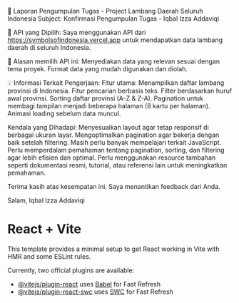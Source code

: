 📌 Laporan Pengumpulan Tugas - Project Lambang Daerah Seluruh Indonesia
Subject: Konfirmasi Pengumpulan Tugas - Iqbal Izza Addaviqi

📡 API yang Dipilih:
Saya menggunakan API dari https://symbolsofindonesia.vercel.app untuk mendapatkan data lambang daerah di seluruh Indonesia.

🔹 Alasan memilih API ini:
Menyediakan data yang relevan sesuai dengan tema proyek.
Format data yang mudah digunakan dan diolah.

💡 Informasi Terkait Pengerjaan:
Fitur utama:
Menampilkan daftar lambang provinsi di Indonesia.
Fitur pencarian berbasis teks.
Filter berdasarkan huruf awal provinsi.
Sorting daftar provinsi (A-Z & Z-A).
Pagination untuk membagi tampilan menjadi beberapa halaman (8 kartu per halaman).
Animasi loading sebelum data muncul.

Kendala yang Dihadapi:
Menyesuaikan layout agar tetap responsif di berbagai ukuran layar.
Mengoptimalkan pagination agar bekerja dengan baik setelah filtering.
Masih perlu banyak mempelajari terkait JavaScript.
Perlu memperdalam pemahaman tentang pagination, sorting, dan filtering agar lebih efisien dan optimal.
Perlu menggunakan resource tambahan seperti dokumentasi resmi, tutorial, atau referensi lain untuk meningkatkan pemahaman.

Terima kasih atas kesempatan ini. Saya menantikan feedback dari Anda.

Salam,
Iqbal Izza Addaviqi

# React + Vite

This template provides a minimal setup to get React working in Vite with HMR and some ESLint rules.

Currently, two official plugins are available:

- [@vitejs/plugin-react](https://github.com/vitejs/vite-plugin-react/blob/main/packages/plugin-react/README.md) uses [Babel](https://babeljs.io/) for Fast Refresh
- [@vitejs/plugin-react-swc](https://github.com/vitejs/vite-plugin-react-swc) uses [SWC](https://swc.rs/) for Fast Refresh
